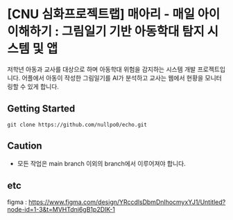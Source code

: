 # [CNU 심화프로젝트랩] 매아리 - 매일 아이 이해하기 : 그림일기 기반 아동학대 탐지 시스템 및 앱
저학년 아동과 교사를 대상으로 하며 아동학대 위험을 감지하는 시스템 개발 프로젝트입니다. 어플에서 아동이 작성한 그림일기를 AI가 분석하고 교사는 웹에서 현황을 모니터링할 수 있게 합니다.

## Getting Started
```
git clone https://github.com/nullpo0/echo.git
```
## Caution
* 모든 작업은 main branch 이외의 branch에서 이루어져야 합니다.

## etc
figma : https://www.figma.com/design/YRccdlsDbmDnlhocmyxYJ1/Untitled?node-id=1-3&t=MVHTdni6gB1p2DIK-1
